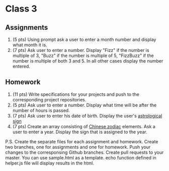 # Class 3

## Assignments

1. (5 pts) Using prompt ask a user to enter a month number and display what month it is.
2. (7 pts) Ask user to enter a number. Display "Fizz" if the number is multiple of 3, "Buzz" if the number is multiple of 5, "FizzBuzz" if the number is multiple of both 3 and 5. In all other cases display the number entered.

## Homework

1. (11 pts) Write specifications for your projects and push to the corresponding project repositories.
2. (5 pts) Ask user to enter a number. Display what time will be after the number of hours is passed.
3. (7 pts) Ask user to enter his date of birth. Display the user's [astrological sign](https://en.wikipedia.org/wiki/Astrological_sign)
4. (7 pts) Create an array consisting of [Chinese zodiac](https://en.wikipedia.org/wiki/Chinese_zodiac) elements. Ask a user to enter a year. Display the sign that is assigned to the year.

P.S. Create the separate files for each assignment and homework. Create two branches, one for assignments and one for homework. Push your changes to the corresponsing Github branches. Create pull requests to your master. You can use sample.html as a template. echo function defined in helper.js file will display results in the html.
